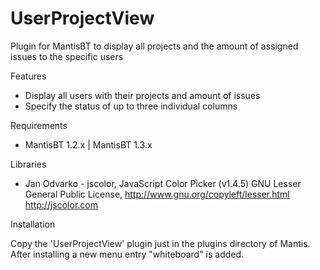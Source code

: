 # UserProjectView

Plugin for MantisBT to display all projects and the amount of assigned issues to the specific users

Features

+ Display all users with their projects and amount of issues
+ Specify the status of up to three individual columns

Requirements

+ MantisBT 1.2.x | MantisBT 1.3.x

Libraries

- Jan Odvarko - jscolor, JavaScript Color Picker (v1.4.5)
  GNU Lesser General Public License, http://www.gnu.org/copyleft/lesser.html
  http://jscolor.com

Installation

  Copy the 'UserProjectView' plugin just in the plugins directory of Mantis. After installing a new menu entry "whiteboard" is added.
